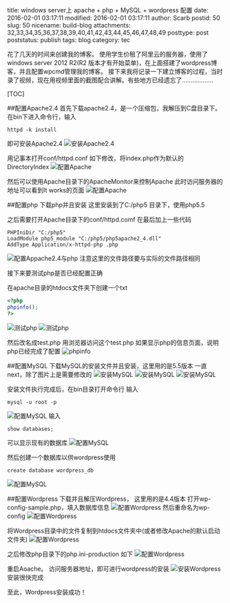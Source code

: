 title: windows server上 apache + php + MySQL + wordpress 配置
date: 2016-02-01 03:17:11
modified: 2016-02-01 03:17:11
author: Scarb
postid: 50
slug: 50
nicename: build-blog
attachments: 32,33,34,35,36,37,38,39,40,41,42,43,44,45,46,47,48,49
posttype: post
poststatus: publish
tags: blog
category: tec

花了几天的时间来创建我的博客。
使用学生价租了阿里云的服务器，使用了windows server 2012 R2(R2 版本才有开始菜单)，在上面搭建了wordpress博客，并且配置wpcmd管理我的博客。
接下来我将记录一下建立博客的过程，当时录了视频，现在用视频里面的截图配合讲解。有些地方已经遗忘了………………

[TOC]

##配置Apache2.4
首先下载apache2.4，是一个压缩包，我解压到C盘目录下。
在bin下进入命令行，输入
```
httpd -k install
```
即可安装Apache2.4
![安装Apache2.4][img1]

用记事本打开conf/httpd.conf
如下修改，将index.php作为默认的DirectoryIndex
![配置Apache][img12]

然后可以使用Apache目录下的ApacheMonitor来控制Apache
此时访问服务器的地址可以看到It works的页面
![配置Apache][img3]

##配置php
下载php并且安装
这里安装到了C:/php5 目录下，使用php5.5

之后需要打开Apache目录下的conf/httpd.comf 在最后加上一些代码
```
PHPIniDir "C:/php5"
LoadModule php5_module "C:/php5/php5apache2_4.dll"
AddType Application/x-httpd-php .php
```
![配置Appache2.4与php][img2]
注意这里的文件路径要与实际的文件路径相同

接下来要测试php是否已经配置正确

在apache目录的htdocs文件夹下创建一个txt
```php
<?php
phpinfo();
?>
```
![测试php][img4]
![测试php][img5]

然后改名成test.php
用浏览器访问这个test.php
如果显示php的信息页面，说明php已经完成了配置
![phpinfo][img6]

##配置MySQL
下载MySQL的安装文件并且安装，这里用的是5.5版本
一直next，除了图片上是需要修改的
![安装MySQL][img7]
![安装MySQL][img8]
![安装MySQL][img9]

安装文件执行完成后，在bin目录打开命令行
输入
```
mysql -u root -p
```
![配置MySQL][img10]
输入
```
show databases;
```
可以显示现有的数据库
![配置MySQL][img11]

然后创建一个数据库以供wordpress使用
```
create database wordpress_db
```
![配置MySQL][img13]

##配置Wordpress
下载并且解压Wordpress，
这里用的是4.4版本
打开wp-config-sample.php，填入数据库信息
![配置Wordpress][img14]
然后重命名为wp-config
![配置Wordpress][img15]

将Wordpress目录中的文件复制到htdocs文件夹中(或者修改Apache的默认启动文件夹)
![配置Wordpress][img16]

之后修改php目录下的php.ini-production
如下
![配置Wordpress][img17]

重启Aoache。
访问服务器地址，即可进行wordpress的安装
![安装Wordpress][img18]
安装很快完成

至此，Wordpress安装成功！

[img1]:http://114.215.140.250/wp-content/uploads/2016/02/2016-02-01_030025.png
[img2]:http://114.215.140.250/wp-content/uploads/2016/02/2016-02-01_030108.png
[img3]:http://114.215.140.250/wp-content/uploads/2016/02/2016-02-01_030126.png
[img4]:http://114.215.140.250/wp-content/uploads/2016/02/2016-02-01_030151.png
[img5]:http://114.215.140.250/wp-content/uploads/2016/02/2016-02-01_030200.png
[img6]:http://114.215.140.250/wp-content/uploads/2016/02/2016-02-01_030353.png
[img7]:http://114.215.140.250/wp-content/uploads/2016/02/2016-02-01_030515.png
[img8]:http://114.215.140.250/wp-content/uploads/2016/02/2016-02-01_030621.png
[img9]:http://114.215.140.250/wp-content/uploads/2016/02/2016-02-01_030645.png
[img10]:http://114.215.140.250/wp-content/uploads/2016/02/2016-02-01_030734.png
[img11]:http://114.215.140.250/wp-content/uploads/2016/02/2016-02-01_030755.png
[img12]:http://114.215.140.250/wp-content/uploads/2016/02/2016-02-01_030824.png
[img13]:http://114.215.140.250/wp-content/uploads/2016/02/2016-02-01_030857.png
[img14]:http://114.215.140.250/wp-content/uploads/2016/02/2016-02-01_030923.png
[img15]:http://114.215.140.250/wp-content/uploads/2016/02/2016-02-01_031007.png
[img16]:http://114.215.140.250/wp-content/uploads/2016/02/2016-02-01_031029.png
[img17]:http://114.215.140.250/wp-content/uploads/2016/02/2016-02-01_031131.png
[img18]:http://114.215.140.250/wp-content/uploads/2016/02/2016-02-01_031200.png